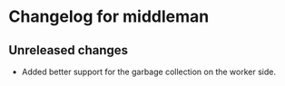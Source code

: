 # Changelog for middleman

## Unreleased changes

-   Added better support for the garbage collection on the worker side.
